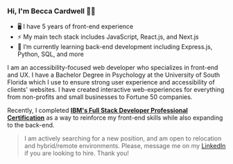 ### Hi, I'm Becca Cardwell 👋🏻

<!--
**beccatcardwell/beccatcardwell** is a ✨ _special_ ✨ repository because its `README.md` (this file) appears on your GitHub profile.

Here are some ideas to get you started:

- 🔭 I’m currently working on ...

- 👯 I’m looking to collaborate on ...
- 🤔 I’m looking for help with ...
- 💬 Ask me about ...
- 📫 How to reach me: ...
- 😄 Pronouns: ...
- ⚡ Fun fact: ...
-->
- 🖥️ I have 5 years of front-end experience
- ⚡ My main tech stack includes JavaScript, React.js, and Next.js
- 🌱 I’m currently learning back-end development including Express.js, Python, SQL, and more

I am an accessibility-focused web developer who specializes in front-end and UX. I have a Bachelor Degree in Psychology at the University of South Florida which I use to ensure strong user experience and accessibility of clients' websites. I have created interactive web-experiences for everything from non-profits and small businesses to Fortune 50 companies.

Recently, I completed **[IBM's Full Stack Developer Professional Certification](https://www.coursera.org/professional-certificates/ibm-full-stack-cloud-developer)** as a way to reinforce my front-end skills while also expanding to the back-end.

> I am actively searching for a new position, and am open to relocation and hybrid/remote environments. Please, message me on my [LinkedIn](https://www.linkedin.com/in/rebecca-cardwell/) if you are looking to hire. Thank you!
